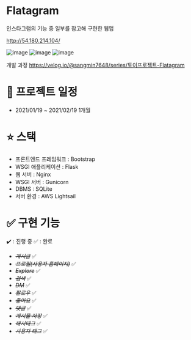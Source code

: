 # Flatagram
인스타그램의 기능 중 일부를 참고해 구현한 웹앱

http://54.180.214.104/

![image](https://user-images.githubusercontent.com/68796085/109760950-f543c380-7c32-11eb-8762-736486029dcd.png)
![image](https://user-images.githubusercontent.com/68796085/109760975-fecd2b80-7c32-11eb-96f4-c6af07ca99e2.png)
![image](https://user-images.githubusercontent.com/68796085/109760990-07bdfd00-7c33-11eb-839c-da8251188149.png)


개발 과정
https://velog.io/@sangmin7648/series/토이프로젝트-Flatagram

# 📅 프로젝트 일정  
- 2021/01/19 ~ 2021/02/19 1개월

# ⭐ 스택
- 프론트엔드 프레임워크 : Bootstrap
- WSGI 애플리케이션 : Flask
- 웹 서버 : Nginx
- WSGI 서버 : Gunicorn
- DBMS : SQLite
- 서버 환경 : AWS Lightsail

# ✅ 구현 기능
✔️ : 진행 중
✅ : 완료

- ~~_게시글_~~  ✅  
- ~~_프로필(사용자 홈페이지)_~~ ✅ 
- _~~Explore~~_ ✅ 
- ~~_검색_~~ ✅ 
- ~~_DM_~~ ✅ 
- ~~_팔로우_~~ ✅ 
- ~~_좋아요_~~ ✅  
- ~~_댓글_~~  ✅  
- ~~_게시물 저장_~~ ✅ 
- ~~_해시태그_~~ ✅
- ~~_사용자 태그_~~ ✅
